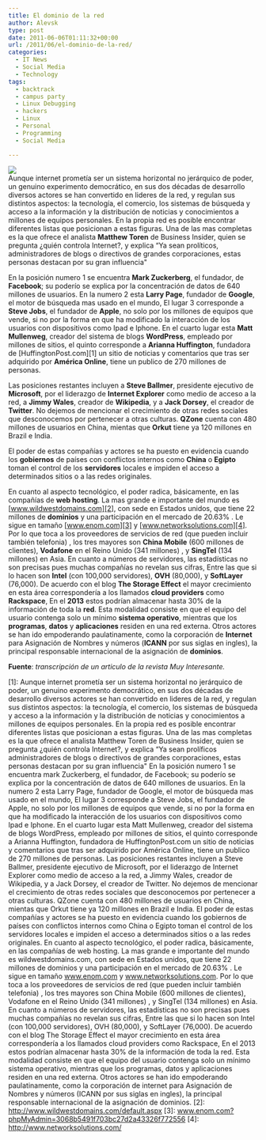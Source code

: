 ```yaml
---
title: El dominio de la red
author: Alevsk
type: post
date: 2011-06-06T01:11:32+00:00
url: /2011/06/el-dominio-de-la-red/
categories:
  - IT News
  - Social Media
  - Technology
tags:
  - backtrack
  - campus party
  - Linux Debugging
  - hackers
  - Linux
  - Personal
  - Programming
  - Social Media

---
```

[![](/images/Mark-Zuckerberg-Facebook.jpg)](http://www.alevsk.com/2011/06/el-dominio-de-la-red/mark-zuckerberg-facebook/)  
Aunque internet prometía ser un sistema horizontal no jerárquico de poder, un genuino experimento democrático, en sus dos décadas de desarrollo diversos actores se han convertido en lideres de la red, y regulan sus distintos aspectos: la tecnología, el comercio, los sistemas de búsqueda y acceso a la información y la distribución de noticias y conocimientos a millones de equipos personales. En la propia red es posible encontrar diferentes listas que posicionan a estas figuras. Una de las mas completas es la que ofrece el analista **Matthew Toren** de Business Insider, quien se pregunta ¿quién controla Internet?, y explica “Ya sean prolíticos, administradores de blogs o directivos de grandes corporaciones, estas personas destacan por su gran influencia"

En la posición numero 1 se encuentra **Mark Zuckerberg**, el fundador, de **Facebook**; su poderío se explica por la concentración de datos de 640 millones de usuarios. En la numero 2 esta **Larry Page**, fundador de **Google**, el motor de búsqueda mas usado en el mundo, El lugar 3 corresponde a **Steve Jobs**, el fundador de **Apple**, no solo por los millones de equipos que vende, si no por la forma en que ha modificado la interacción de los usuarios con dispositivos como Ipad e Iphone. En el cuarto lugar esta **Matt Mullenweg**, creador del sistema de blogs **WordPress**, empleado por millones de sitios, el quinto corresponde a **Arianna Huffington**, fundadora de [HuffingtonPost.com][1] un sitio de noticias y comentarios que tras ser adquirido por **América Online**, tiene un publico de 270 millones de personas.

Las posiciones restantes incluyen a **Steve Ballmer**, presidente ejecutivo de **Microsoft**, por el liderazgo de **Internet Explorer** como medio de acceso a la red, a **Jimmy Wales**, creador de **Wikipedia**, y a **Jack Dorsey**, el creador de **Twitter**. No dejemos de mencionar el crecimiento de otras redes sociales que desconocemos por pertenecer a otras culturas. **QZone** cuenta con 480 millones de usuarios en China, mientas que **Orkut** tiene ya 120 millones en Brazil e India.

El poder de estas compañías y actores se ha puesto en evidencia cuando los **gobiernos** de países con conflictos internos como **China** o **Egipto** toman el control de los **servidores** locales e impiden el acceso a determinados sitios o a las redes originales.

En cuanto al aspecto tecnológico, el poder radica, básicamente, en las compañías de **web hosting**. La mas grande e importante del mundo es [www.wildwestdomains.com][2], con sede en Estados unidos, que tiene 22 millones de **dominios** y una participación en el mercado de 20.63% . Le sigue en tamaño [www.enom.com][3] y [www.networksolutions.com][4]. Por lo que toca a los proveedores de servicios de red (que pueden incluir también telefonia) , los tres mayores son **China Mobile** (600 millones de clientes), **Vodafone** en el Reino Unido (341 millones) , y **SingTel** (134 millones) en Asia. En cuanto a números de servidores, las estadísticas no son precisas pues muchas compañías no revelan sus cifras, Entre las que si lo hacen son **Intel** (con 100,000 servidores), **OVH** (80,000), y **SoftLayer** (76,000). De acuerdo con el blog **The Storage Effect** el mayor crecimiento en esta área correspondería a los llamados **cloud providers** como **Rackspace**, En el **2013** estos podrían almacenar hasta 30% de la información de toda la **red**. Esta modalidad consiste en que el equipo del usuario contenga solo un mínimo **sistema operativo**, mientras que los **programas**, **datos** y **aplicaciones** residen en una red externa. Otros actores se han ido empoderando paulatinamente, como la corporación de **Internet** para Asignación de Nombres y números (**ICANN** por sus siglas en ingles), la principal responsable internacional de la asignación de **dominios**.

**Fuente**: _transcripción de un articulo de la revista Muy Interesante._

 [1]: Aunque internet prometía ser un sistema horizontal no jerárquico de poder, un genuino experimento democrático, en sus dos décadas de desarrollo diversos actores se han convertido en lideres de la red, y regulan sus distintos aspectos: la tecnología, el comercio, los sistemas de búsqueda y acceso a la información y la distribución de noticias y conocimientos a millones de equipos personales. En la propia red es posible encontrar diferentes listas que posicionan a estas figuras. Una de las mas completas es la que ofrece el analista Matthew Toren de Business Insider, quien se pregunta ¿quién controla Internet?, y explica “Ya sean prolíficos administradores de blogs o directivos de grandes corporaciones, estas personas destacan por su gran influencia"  En la posición numero 1 se encuentra mark Zuckerberg, el fundador, de Facebook; su poderío se explica por la concentración de datos de 640 millones de usuarios. En la numero 2 esta Larry Page, fundador de Google, el motor de búsqueda mas usado en el mundo, El lugar 3 corresponde a Steve Jobs, el fundador de Apple, no solo por los millones de equipos que vende, si no por la forma en que ha modificado la interacción de los usuarios con dispositivos como Ipad e Iphone. En el cuarto lugar esta Matt Mullenweg, creador del sistema de blogs WordPress, empleado por millones de sitios, el quinto corresponde a Arianna Huffington, fundadora de HuffingtonPost.com un sitio de noticias y comentarios que tras ser adquirido por América Online, tiene un publico de 270 millones de personas.  Las posiciones restantes incluyen a Steve Ballmer, presidente ejecutivo de Microsoft, por el liderazgo de Internet Explorer como medio de acceso a la red, a Jimmy Wales, creador de Wikipedia, y a Jack Dorsey, el creador de Twitter. No dejemos de mencionar el crecimiento de otras redes sociales que desconocemos por pertenecer a otras culturas. QZone cuenta con 480 millones de usuarios en China, mientas que Orkut tiene ya 120 millones en Brazil e India.  El poder de estas compañías y actores se ha puesto en evidencia cuando los gobiernos de países con conflictos internos como China o Egipto toman el control de los servidores locales e impiden el acceso a determinados sitios o a las redes originales.  En cuanto al aspecto tecnológico, el poder radica, básicamente, en las compañías de web hosting. La mas grande e importante del mundo es wildwestdomains.com, con sede en Estados unidos, que tiene 22 millones de dominios y una participación en el mercado de 20.63% . Le sigue en tamaño www.enom.com y www.networksolutions.com. Por lo que toca a los proveedores de servicios de red (que pueden incluir también telefonia) , los tres mayores son China Mobile (600 millones de clientes), Vodafone en el Reino Unido (341 millones) , y SingTel (134 millones) en Asia. En cuanto a números de servidores, las estadísticas no son precisas pues muchas compañías no revelan sus cifras, Entre las que si lo hacen son Intel (con 100,000 servidores), OVH (80,000), y SoftLayer (76,000). De acuerdo con el blog The Storage Effect el mayor crecimiento en esta área correspondería a los llamados cloud providers como Rackspace, En el 2013 estos podrían almacenar hasta 30% de la información de toda la red. Esta modalidad consiste en que el equipo del usuario contenga solo un mínimo sistema operativo, mientras que los programas, datos y aplicaciones residen en una red externa. Otros actores se han ido empoderando paulatinamente, como la corporación de internet para Asignación de Nombres y números (ICANN por sus siglas en ingles), la principal responsable internacional de la asignación de dominios.
 [2]: http://www.wildwestdomains.com/default.aspx
 [3]: www.enom.com?phpMyAdmin=3068b5491f703bc27d2a43326f772556
 [4]: http://www.networksolutions.com/
